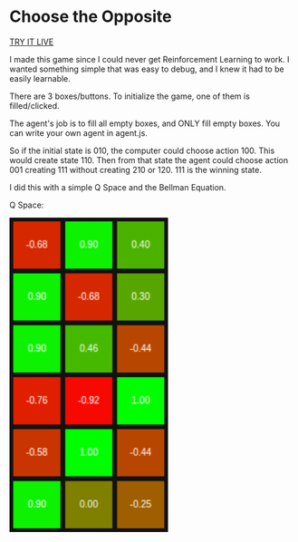 # Choose the Opposite

[TRY IT LIVE](https://kinvert.github.io/Machine-Learning/Reinforcement-Learning/Q-Learning/Choose-the-Opposite/index.html)

I made this game since I could never get Reinforcement Learning to work. I wanted something simple that was easy to debug, and I knew it had to be easily learnable.

There are 3 boxes/buttons. To initialize the game, one of them is filled/clicked.

The agent's job is to fill all empty boxes, and ONLY fill empty boxes. You can write your own agent in agent.js.

So if the initial state is 010, the computer could choose action 100. This would create state 110. Then from that state the agent could choose action 001 creating 111 without creating 210 or 120. 111 is the winning state.

I did this with a simple Q Space and the Bellman Equation.

Q Space:

<img alt="Q-Space" width="280px" src="https://github.com/Kinvert/Machine-Learning/blob/master/Reinforcement-Learning/Q-Learning/Choose-the-Opposite/Q-Space.png" />
